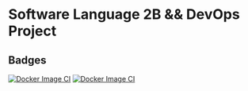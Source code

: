 # Software Language 2B && DevOps Project
## Badges
[![Docker Image CI](https://github.com/sintcode/adsd-zoo/actions/workflows/CI-CD.yaml/badge.svg)](https://github.com/sintcode/adsd-zoo/actions/workflows/CI-CD.yaml)
[![Docker Image CI](https://github.com/sintcode/adsd-zoo/actions/workflows/docker-image.yml/badge.svg?branch=master&event=deployment)](https://github.com/sintcode/adsd-zoo/actions/workflows/docker-image.yml)
